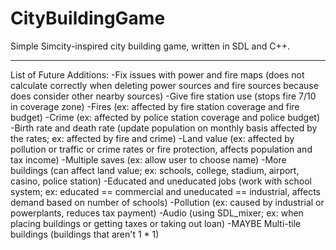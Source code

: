 # CityBuildingGame
Simple Simcity-inspired city building game, written in SDL and C++.

---

List of Future Additions:
-Fix issues with power and fire maps (does not calculate correctly when deleting power sources and fire sources because does consider other nearby sources)
-Give fire station use (stops fire 7/10 in coverage zone)
-Fires (ex: affected by fire station coverage and fire budget)
-Crime (ex: affected by police station coverage and police budget)
-Birth rate and death rate (update population on monthly basis affected by the rates; ex: affected by fire and crime)
-Land value (ex: affected by pollution or traffic or crime rates or fire protection, affects population and tax income)
-Multiple saves (ex: allow user to choose name)
-More buildings (can affect land value; ex: schools, college, stadium, airport, casino, police station)
-Educated and uneducated jobs (work with school system; ex: educated == commercial and uneducated == industrial, affects demand based on number of schools)
-Pollution (ex: caused by industrial or powerplants, reduces tax payment)
-Audio (using SDL_mixer; ex: when placing buildings or getting taxes or taking out loan)
-MAYBE Multi-tile buildings (buildings that aren't 1 * 1)
